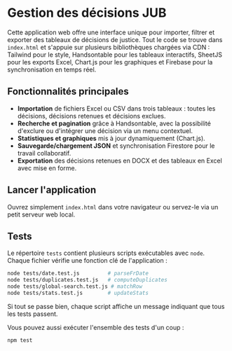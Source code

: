 # Gestion des décisions JUB

Cette application web offre une interface unique pour importer, filtrer et exporter des tableaux de décisions de justice. Tout le code se trouve dans `index.html` et s'appuie sur plusieurs bibliothèques chargées via CDN : Tailwind pour le style, Handsontable pour les tableaux interactifs, SheetJS pour les exports Excel, Chart.js pour les graphiques et Firebase pour la synchronisation en temps réel.

## Fonctionnalités principales

- **Importation** de fichiers Excel ou CSV dans trois tableaux : toutes les décisions, décisions retenues et décisions exclues.
- **Recherche et pagination** grâce à Handsontable, avec la possibilité d'exclure ou d'intégrer une décision via un menu contextuel.
- **Statistiques et graphiques** mis à jour dynamiquement (Chart.js).
- **Sauvegarde/chargement JSON** et synchronisation Firestore pour le travail collaboratif.
- **Exportation** des décisions retenues en DOCX et des tableaux en Excel avec mise en forme.

## Lancer l'application

Ouvrez simplement `index.html` dans votre navigateur ou servez-le via un petit serveur web local.

## Tests

Le répertoire `tests` contient plusieurs scripts exécutables avec `node`. Chaque fichier vérifie une fonction clé de l'application :

```bash
node tests/date.test.js         # parseFrDate
node tests/duplicates.test.js   # computeDuplicates
node tests/global-search.test.js # matchRow
node tests/stats.test.js        # updateStats
```

Si tout se passe bien, chaque script affiche un message indiquant que tous les tests passent.

Vous pouvez aussi exécuter l'ensemble des tests d'un coup :

```bash
npm test
```
